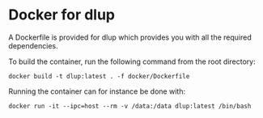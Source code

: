 # Docker for dlup
A Dockerfile is provided for dlup which provides you with all the required dependencies.

To build the container, run the following command from the root directory:
```
docker build -t dlup:latest . -f docker/Dockerfile
```

Running the container can for instance be done with:
```
docker run -it --ipc=host --rm -v /data:/data dlup:latest /bin/bash
```
